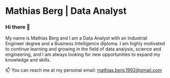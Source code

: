 # Mathias Berg | Data Analyst
### Hi there 👋 
My name is Mathias Berg and I am a Data Analyst with an Industrial Engineer degree and a Business Intelligence diploma.
I am highly motivated to continue learning and growing in the field of data analysis, science and engineering, and I am always looking for new opportunities to expand my knowledge and skills.

📫 You can reach me at my personal email: mathias.berg.1992@gmail.com
<!--
**mbergr/mbergr** is a ✨ _special_ ✨ repository because its `README.md` (this file) appears on your GitHub profile.

Here are some ideas to get you started:

- 🔭 I’m currently working on ...
- 🌱 I’m currently learning ...
- 👯 I’m looking to collaborate on ...
- 🤔 I’m looking for help with ...
- 💬 Ask me about ...
- 📫 How to reach me: ...
- 😄 Pronouns: ...
- ⚡ Fun fact: ...
-->
